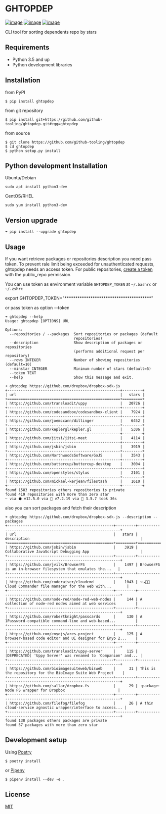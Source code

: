 # GHTOPDEP
[![image](https://img.shields.io/pypi/v/ghtopdep.svg)](https://pypi.org/project/ghtopdep/)
[![image](https://img.shields.io/pypi/l/ghtopdep.svg)](https://pypi.org/project/ghtopdep/)
[![image](https://img.shields.io/pypi/pyversions/ghtopdep.svg)](https://pypi.org/project/ghtopdep/)

CLI tool for sorting dependents repo by stars

## Requirements
* Python 3.5 and up
* Python development libraries

## Installation
from PyPI
```
$ pip install ghtopdep
```

from git repository
```
$ pip install git+https://github.com/github-tooling/ghtopdep.git#egg=ghtopdep
```

from source
```
$ git clone https://github.com/github-tooling/ghtopdep
$ cd ghtopdep
$ python setup.py install
```

## Python development Installation

Ubuntu/Debian
```
sudo apt install python3-dev
```

CentOS/RHEL
```
sudo yum install python3-dev
```

## Version upgrade
```
➜ pip install --upgrade ghtopdep   
```

## Usage

If you want retrieve packages or repositories description you need pass token.
To prevent rale limit being exceeded for unauthentIcated requests, ghtopdep needs an access token.
For public repositories, [create a token](https://github.com/settings/tokens/new?scopes=public_repo&description=ghtopdep) 
with the public_repo permission.

You can use token as environment variable ``GHTOPDEP_TOKEN`` at ``~/.bashrc`` or ``~/.zshrc`` 

export GHTOPDEP_TOKEN="****************************************"

or pass token as option --token

```
➜ ghtopdep --help
Usage: ghtopdep [OPTIONS] URL

Options:
  --repositories / --packages  Sort repositories or packages (default
                               repositories)
  --description                Show description of packages or repositories
                               (performs additional request per repository)
  --rows INTEGER               Number of showing repositories (default=10)
  --minstar INTEGER            Minimum number of stars (default=5)
  --token TEXT
  --help                       Show this message and exit.
```


```
➜ ghtopdep https://github.com/dropbox/dropbox-sdk-js
+---------------------------------------------------+---------+
| url                                               |   stars |
+===================================================+=========+
| https://github.com/transloadit/uppy               |   20726 |
+---------------------------------------------------+---------+
| https://github.com/codesandbox/codesandbox-client |    7924 |
+---------------------------------------------------+---------+
| https://github.com/joemccann/dillinger            |    6452 |
+---------------------------------------------------+---------+
| https://github.com/keplergl/kepler.gl             |    5306 |
+---------------------------------------------------+---------+
| https://github.com/jitsi/jitsi-meet               |    4114 |
+---------------------------------------------------+---------+
| https://github.com/jsbin/jsbin                    |    3919 |
+---------------------------------------------------+---------+
| https://github.com/NorthwoodsSoftware/GoJS        |    3543 |
+---------------------------------------------------+---------+
| https://github.com/buttercup/buttercup-desktop    |    3004 |
+---------------------------------------------------+---------+
| https://github.com/openstyles/stylus              |    2101 |
+---------------------------------------------------+---------+
| https://github.com/mickael-kerjean/filestash      |    1610 |
+---------------------------------------------------+---------+
found 1583 repositories others repositories is private
found 419 repositories with more than zero star
~ via ⬢ v12.5.0 via 🐘 v7.2.19 via 🐍 3.5.7 took 36s 
```

also you can sort packages and fetch their description 

```
➜ ghtopdep https://github.com/dropbox/dropbox-sdk-js --description --packages
+------------------------------------------------+---------+--------------------------------------------------------------+
| url                                            |   stars | description                                                  |
+================================================+=========+==============================================================+
| https://github.com/jsbin/jsbin                 |    3919 | Collaborative JavaScript Debugging App                       |
+------------------------------------------------+---------+--------------------------------------------------------------+
| https://github.com/jvilk/BrowserFS             |    1497 | BrowserFS is an in-browser filesystem that emulates the...   |
+------------------------------------------------+---------+--------------------------------------------------------------+
| https://github.com/coderaiser/cloudcmd         |    1043 | ✨☁️📁✨ Cloud Commander file manager for the web with...       |
+------------------------------------------------+---------+--------------------------------------------------------------+
| https://github.com/node-red/node-red-web-nodes |     144 | A collection of node-red nodes aimed at web services         |
+------------------------------------------------+---------+--------------------------------------------------------------+
| https://github.com/robertknight/passcards      |     130 | A 1Password-compatible command-line and web-based...         |
+------------------------------------------------+---------+--------------------------------------------------------------+
| https://github.com/enyojs/ares-project         |     125 | A browser-based code editor and UI designer for Enyo 2...    |
+------------------------------------------------+---------+--------------------------------------------------------------+
| https://github.com/transloadit/uppy-server     |     115 | [DEPRECATED] 'Uppy Server' was renamed to 'Companion' and... |
+------------------------------------------------+---------+--------------------------------------------------------------+
| https://github.com/bioimagesuiteweb/bisweb     |      31 | This is the repository for the BioImage Suite Web Project    |
+------------------------------------------------+---------+--------------------------------------------------------------+
| https://github.com/sallar/dropbox-fs           |      29 | :package: Node FS wrapper for Dropbox                        |
+------------------------------------------------+---------+--------------------------------------------------------------+
| https://github.com/filefog/filefog             |      26 | A thin cloud-service agnostic wrapper/interface to access... |
+------------------------------------------------+---------+--------------------------------------------------------------+
found 130 packages others packages are private
found 57 packages with more than zero star
```

## Development setup
Using [Poetry](https://poetry.eustace.io/docs/)   
```
$ poetry install
```
or [Pipenv](https://docs.pipenv.org/)   
```
$ pipenv install --dev -e .
```

## License
[MIT](https://choosealicense.com/licenses/mit/)

